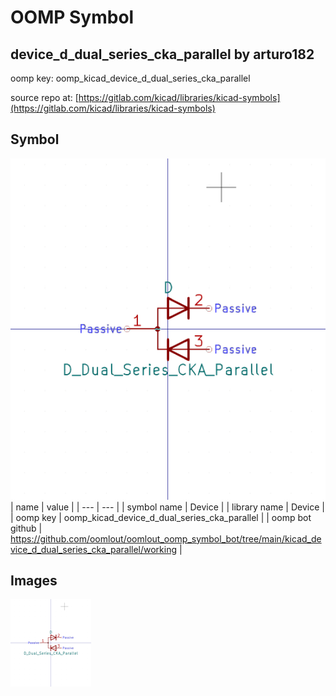 # OOMP Symbol  
## device_d_dual_series_cka_parallel  by arturo182  
  
oomp key: oomp_kicad_device_d_dual_series_cka_parallel  
  
source repo at: [https://gitlab.com/kicad/libraries/kicad-symbols](https://gitlab.com/kicad/libraries/kicad-symbols)  
## Symbol  
  
[![working.png](working_600.png)](working.png)  
| name | value | 
| --- | --- | 
| symbol name | Device | 
| library name | Device | 
| oomp key | oomp_kicad_device_d_dual_series_cka_parallel | 
| oomp bot github | https://github.com/oomlout/oomlout_oomp_symbol_bot/tree/main/kicad_device_d_dual_series_cka_parallel/working | 
## Images  
  
[![working.png](working_140.png)](working.png)  
